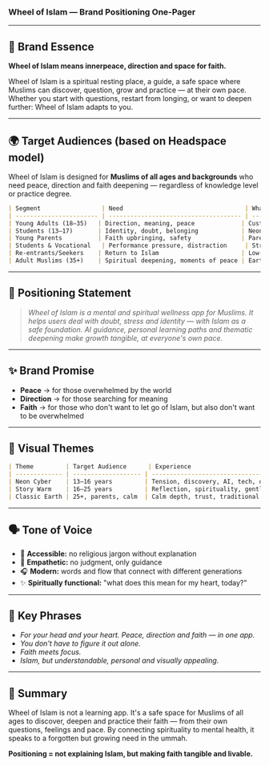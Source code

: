 ### **Wheel of Islam — Brand Positioning One-Pager**

---

## 🧭 Brand Essence

**Wheel of Islam means innerpeace, direction and space for faith.**

Wheel of Islam is a spiritual resting place, a guide, a safe space where Muslims can discover, question, grow and practice — at their own pace. Whether you start with questions, restart from longing, or want to deepen further: Wheel of Islam adapts to you.

---

## 🌍 Target Audiences (based on Headspace model)

Wheel of Islam is designed for **Muslims of all ages and backgrounds** who need peace, direction and faith deepening — regardless of knowledge level or practice degree.

```md
| Segment                 | Need                                  | What Wheel of Islam offers                    |
| ----------------------- | ------------------------------------- | -------------------------------------------- |
| Young Adults (18–35)   | Direction, meaning, peace             | Customized learning path + AI guidance       |
| Students (13–17)       | Identity, doubt, belonging            | Neon theme + interactive doubt modules       |
| Young Parents          | Faith upbringing, safety              | Parent function + progress insights           |
| Students & Vocational   | Performance pressure, distraction     | Structure, daily routine, practical deepening |
| Re-entrants/Seekers    | Return to Islam                       | Low-threshold reintroduction, without judgment |
| Adult Muslims (35+)    | Spiritual deepening, moments of peace | Earth theme, reflective content, reconnection |
```

---

## 💬 Positioning Statement

> *Wheel of Islam is a mental and spiritual wellness app for Muslims. It helps users deal with doubt, stress and identity — with Islam as a safe foundation. AI guidance, personal learning paths and thematic deepening make growth tangible, at everyone's own pace.*

---

## ✨ Brand Promise

* **Peace** → for those overwhelmed by the world
* **Direction** → for those searching for meaning
* **Faith** → for those who don't want to let go of Islam, but also don't want to be overwhelmed

---

## 🎯 Visual Themes

```md
| Theme         | Target Audience      | Experience                                |
| ------------- | ------------------- | ----------------------------------------- |
| Neon Cyber    | 13–16 years         | Tension, discovery, AI, tech, questions   |
| Story Warm    | 16–25 years         | Reflection, spirituality, gentleness      |
| Classic Earth | 25+, parents, calm  | Calm depth, trust, traditional peace      |
```

---

## 🗣️ Tone of Voice

* 📗 **Accessible:** no religious jargon without explanation
* 🌱 **Empathetic:** no judgment, only guidance
* 🎧 **Modern:** words and flow that connect with different generations
* ✨ **Spiritually functional:** "what does this mean for my heart, today?"

---

## 🧠 Key Phrases

* *For your head and your heart. Peace, direction and faith — in one app.*
* *You don't have to figure it out alone.*
* *Faith meets focus.*
* *Islam, but understandable, personal and visually appealing.*

---

## 🚀 Summary

Wheel of Islam is not a learning app. It's a safe space for Muslims of all ages to discover, deepen and practice their faith — from their own questions, feelings and pace. By connecting spirituality to mental health, it speaks to a forgotten but growing need in the ummah.

**Positioning = not explaining Islam, but making faith tangible and livable.** 